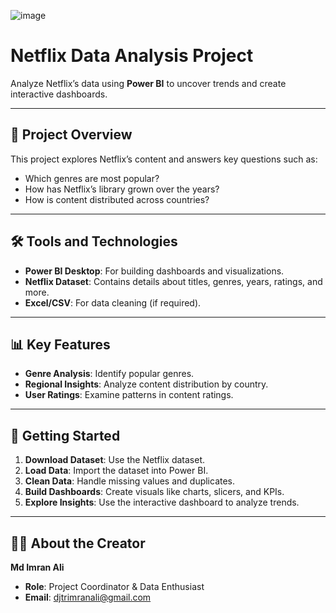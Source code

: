 ![image](https://github.com/user-attachments/assets/d615bf2a-4039-41a9-bea1-9e9da65b9a37)



# Netflix Data Analysis Project

Analyze Netflix’s data using **Power BI** to uncover trends and create interactive dashboards.  

---

## 📝 Project Overview  

This project explores Netflix’s content and answers key questions such as:  
- Which genres are most popular?  
- How has Netflix’s library grown over the years?  
- How is content distributed across countries?  

---

## 🛠️ Tools and Technologies  

- **Power BI Desktop**: For building dashboards and visualizations.  
- **Netflix Dataset**: Contains details about titles, genres, years, ratings, and more.  
- **Excel/CSV**: For data cleaning (if required).  

---

## 📊 Key Features  

- **Genre Analysis**: Identify popular genres.   
- **Regional Insights**: Analyze content distribution by country.  
- **User Ratings**: Examine patterns in content ratings.  

---

## 🚀 Getting Started  

1. **Download Dataset**: Use the Netflix dataset.  
2. **Load Data**: Import the dataset into Power BI.  
3. **Clean Data**: Handle missing values and duplicates.  
4. **Build Dashboards**: Create visuals like charts, slicers, and KPIs.  
5. **Explore Insights**: Use the interactive dashboard to analyze trends.  

---

## 👨‍💻 About the Creator  

**Md Imran Ali**  
- **Role**: Project Coordinator & Data Enthusiast  
- **Email**: djtrimranali@gmail.com  
  

